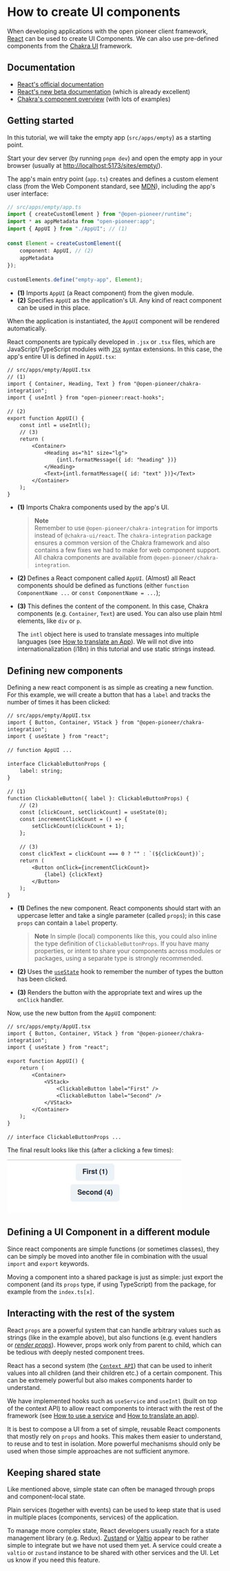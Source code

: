 # How to create UI components

When developing applications with the open pioneer client framework, [React](https://reactjs.org/) can be used to create UI Components.
We can also use pre-defined components from the [Chakra UI](https://chakra-ui.com/) framework.

## Documentation

-   [React's official documentation](https://reactjs.org/docs/getting-started.html)
-   [React's new beta documentation](https://beta.reactjs.org/learn) (which is already excellent)
-   [Chakra's component overview](https://chakra-ui.com/docs/components) (with lots of examples)

## Getting started

In this tutorial, we will take the empty app (`src/apps/empty`) as a starting point.

Start your dev server (by running `pnpm dev`) and open the empty app in your browser (usually at <http://localhost:5173/sites/empty/>).

The app's main entry point (`app.ts`) creates and defines a custom element class (from the Web Component standard, see [MDN](https://developer.mozilla.org/en-US/docs/Web/Web_Components/Using_custom_elements)), including the app's user interface:

```ts
// src/apps/empty/app.ts
import { createCustomElement } from "@open-pioneer/runtime";
import * as appMetadata from "open-pioneer:app";
import { AppUI } from "./AppUI"; // (1)

const Element = createCustomElement({
    component: AppUI, // (2)
    appMetadata
});

customElements.define("empty-app", Element);
```

-   **(1)**
    Imports `AppUI` (a React component) from the given module.
-   **(2)**
    Specifies `AppUI` as the application's UI. Any kind of react component can be used in this place.

When the application is instantiated, the `AppUI` component will be rendered automatically.

React components are typically developed in `.jsx` or `.tsx` files, which are JavaScript/TypeScript modules with [`JSX`](https://beta.reactjs.org/learn/writing-markup-with-jsx) syntax extensions.
In this case, the app's entire UI is defined in `AppUI.tsx`:

```tsx
// src/apps/empty/AppUI.tsx
// (1)
import { Container, Heading, Text } from "@open-pioneer/chakra-integration";
import { useIntl } from "open-pioneer:react-hooks";

// (2)
export function AppUI() {
    const intl = useIntl();
    // (3)
    return (
        <Container>
            <Heading as="h1" size="lg">
                {intl.formatMessage({ id: "heading" })}
            </Heading>
            <Text>{intl.formatMessage({ id: "text" })}</Text>
        </Container>
    );
}
```

-   **(1)**
    Imports Chakra components used by the app's UI.

    > **Note**  
    > Remember to use `@open-pioneer/chakra-integration` for imports instead of `@chakra-ui/react`.
    > The `chakra-integration` package ensures a common version of the Chakra framework and also contains a few fixes we had to make for web component support.
    > All chakra components are available from `@open-pioneer/chakra-integration`.

-   **(2)**
    Defines a React component called `AppUI`.
    (Almost) all React components should be defined as functions (either `function ComponentName ...` or `const ComponentName = ...`);

-   **(3)**
    This defines the content of the component.
    In this case, Chakra components (e.g. `Container`, `Text`) are used.
    You can also use plain html elements, like `div` or `p`.

    <!-- TODO Link to tutorial-->

    The `intl` object here is used to translate messages into multiple languages (see [How to translate an App](./TODO)). We will not dive into internationalization (i18n) in this tutorial and use static strings instead.

## Defining new components

Defining a new react component is as simple as creating a new function.
For this example, we will create a button that has a `label` and tracks the number of times it has been clicked:

```tsx
// src/apps/empty/AppUI.tsx
import { Button, Container, VStack } from "@open-pioneer/chakra-integration";
import { useState } from "react";

// function AppUI ...

interface ClickableButtonProps {
    label: string;
}

// (1)
function ClickableButton({ label }: ClickableButtonProps) {
    // (2)
    const [clickCount, setClickCount] = useState(0);
    const incrementClickCount = () => {
        setClickCount(clickCount + 1);
    };

    // (3)
    const clickText = clickCount === 0 ? "" : `(${clickCount})`;
    return (
        <Button onClick={incrementClickCount}>
            {label} {clickText}
        </Button>
    );
}
```

-   **(1)**
    Defines the new component.
    React components should start with an uppercase letter and take a single parameter (called `props`); in this case `props` can contain a `label` property.

    > **Note**
    > In simple (local) components like this, you could also inline the type definition of `ClickableButtonProps`.
    > If you have many properties, or intent to share your components across modules or packages, using a separate type is strongly recommended.

-   **(2)**
    Uses the [`useState`](https://beta.reactjs.org/reference/react/useState) hook to remember the number of types the button has been clicked.

-   **(3)**
    Renders the button with the appropriate text and wires up the `onClick` handler.

Now, use the new button from the `AppUI` component:

```tsx
// src/apps/empty/AppUI.tsx
import { Button, Container, VStack } from "@open-pioneer/chakra-integration";
import { useState } from "react";

export function AppUI() {
    return (
        <Container>
            <VStack>
                <ClickableButton label="First" />
                <ClickableButton label="Second" />
            </VStack>
        </Container>
    );
}

// interface ClickableButtonProps ...
```

The final result looks like this (after a clicking a few times):

![Buttons with click count](./HowToCreateUiComponents_Buttons.png)

## Defining a UI Component in a different module

Since react components are simple functions (or sometimes classes), they can be simply be moved into another file in combination with the usual `import` and `export` keywords.

Moving a component into a shared package is just as simple: just export the component (and its `props` type, if using TypeScript) from the package, for example from the `index.ts[x]`.

## Interacting with the rest of the system

React `props` are a powerful system that can handle arbitrary values such as strings (like in the example above), but also functions (e.g. event handlers or [_render props_](https://beta.reactjs.org/reference/react/cloneElement#passing-data-with-a-render-prop)).
However, props work only from parent to child, which can be tedious with deeply nested component trees.

React has a second system (the [`Context API`](https://beta.reactjs.org/reference/react/useContext)) that can be used to inherit values into all children (and their children etc.) of a certain component.
This can be extremely powerful but also makes components harder to understand.

We have implemented hooks such as `useService` and `useIntl` (built on top of the context API) to allow react components to interact with the rest of the framework (see [How to use a service](./HowToUseAService.md) and [How to translate an app](./TODO)).

It is best to compose a UI from a set of simple, reusable React components that mostly rely on `props` and hooks.
This makes them easier to understand, to reuse and to test in isolation.
More powerful mechanisms should only be used when those simple approaches are not sufficient anymore.

## Keeping shared state

Like mentioned above, simple state can often be managed through props and component-local state.

Plain services (together with events) can be used to keep state that is used in multiple places (components, services) of the application.

To manage more complex state, React developers usually reach for a state management library (e.g. Redux).
[Zustand](https://github.com/pmndrs/zustand) or [Valtio](https://github.com/pmndrs/valtio) appear to be rather simple to integrate but we have not used them yet.
A service could create a `valtio` or `zustand` instance to be shared with other services and the UI.
Let us know if you need this feature.
